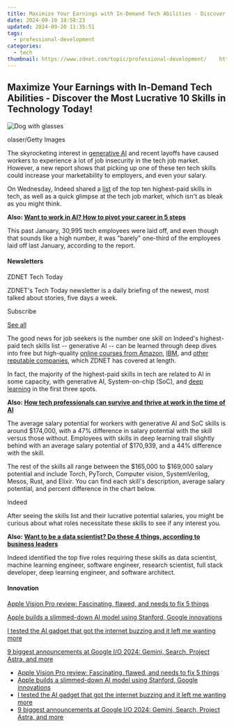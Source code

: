 ```yaml
---
title: Maximize Your Earnings with In-Demand Tech Abilities - Discover the Most Lucrative 10 Skills in Technology Today!
date: 2024-09-19 18:58:23
updated: 2024-09-20 11:35:51
tags:
  - professional-development
categories:
  - tech
thumbnail: https://www.zdnet.com/topic/professional-development/    https://www.zdnet.com/a/img/resize/8368b4a45e12d3f192353b5ee0602e2e15e4ddf6/2024/02/21/413d5332-86be-4900-ba59-d1f883e58ae2/gettyimages-170462856.jpg?width=170&height=96&fit=crop&auto=webp
---
```


## Maximize Your Earnings with In-Demand Tech Abilities - Discover the Most Lucrative 10 Skills in Technology Today!

![Dog with glasses](https://www.zdnet.com/a/img/resize/c7286e12851eade14365203f186edfcf786060c5/2024/02/21/413d5332-86be-4900-ba59-d1f883e58ae2/gettyimages-170462856.jpg?auto=webp&precrop=2123,1193,x0,y219&width=1280)

olaser/Getty Images

The skyrocketing interest in [generative AI](https://www.zdnet.com/article/what-is-generative-ai-and-why-is-it-so-popular-heres-everything-you-need-to-know/) and recent layoffs have caused workers to experience a lot of job insecurity in the tech job market. However, a new report shows that picking up one of these ten tech skills could increase your marketability to employers, and even your salary. 

On Wednesday, Indeed shared a [list](https://www.indeed.com/career-advice/news/highest-paid-skills-tech) of the top ten highest-paid skills in tech, as well as a quick glimpse at the tech job market, which isn't as bleak as you might think.

**Also: [Want to work in AI? How to pivot your career in 5 steps](https://www.zdnet.com/article/want-to-work-in-ai-how-to-pivot-your-career-in-5-steps/)**

This past January, 30,995 tech employees were laid off, and even though that sounds like a high number, it was "barely" one-third of the employees laid off last January, according to the report. 

#### Newsletters

ZDNET Tech Today

ZDNET's Tech Today newsletter is a daily briefing of the newest, most talked about stories, five days a week.

 Subscribe

[See all](https://www.zdnet.com/newsletters/)

The good news for job seekers is the number one skill on Indeed's highest-paid tech skills list -- generative AI -- can be learned through deep dives into free but high-quality [online courses from Amazon](https://www.zdnet.com/article/unlock-ai-secrets-transform-your-skills-with-amazons-free-ai-learning/), [IBM](https://www.zdnet.com/article/have-10-hours-ibm-will-train-you-in-ai-fundamentals-for-free/), and [other reputable companies](https://www.zdnet.com/article/i-took-this-free-ai-course-for-developers-in-one-weekend-and-highly-recommend-it/), which ZDNET has covered at length.

In fact, the majority of the highest-paid skills in tech are related to AI in some capacity, with generative AI, System-on-chip (SoC), and [deep learning](https://www.zdnet.com/article/what-is-deep-learning-everything-you-need-to-know/) in the first three spots.

**Also: [How tech professionals can survive and thrive at work in the time of AI](https://www.zdnet.com/home-and-office/work-life/how-tech-professionals-can-survive-and-thrive-at-work-in-the-time-of-ai/)**

The average salary potential for workers with generative AI and SoC skills is around $174,000, with a 47% difference in salary potential with the skill versus those without. Employees with skills in deep learning trail slightly behind with an average salary potential of $170,939, and a 44% difference with the skill. 

The rest of the skills all range between the $165,000 to $169,000 salary potential and include Torch, PyTorch, Computer vision, SystemVerilog, Mesos, Rust, and Elixir. You can find each skill's description, average salary potential, and percent difference in the chart below. 

Indeed

After seeing the skills list and their lucrative potential salaries, you might be curious about what roles necessitate these skills to see if any interest you. 

**Also: [Want to be a data scientist? Do these 4 things, according to business leaders](https://www.zdnet.com/home-and-office/work-life/want-to-be-a-data-scientist-do-these-4-things-according-to-business-leaders/)**

Indeed identified the top five roles requiring these skills as data scientist, machine learning engineer, software engineer, research scientist, full stack developer, deep learning engineer, and software architect. 

#### Innovation

[Apple Vision Pro review: Fascinating, flawed, and needs to fix 5 things](https://www.zdnet.com/article/apple-vision-pro-review/ "Apple Vision Pro review: Fascinating, flawed, and needs to fix 5 things")

[Apple builds a slimmed-down AI model using Stanford, Google innovations](https://www.zdnet.com/article/apple-builds-a-slimmed-down-ai-model-using-stanford-google-innovations/ "Apple builds a slimmed-down AI model using Stanford, Google innovations")

[I tested the AI gadget that got the internet buzzing and it left me wanting more](https://www.zdnet.com/article/i-tested-the-ai-gadget-that-got-the-internet-buzzing-and-it-left-me-wanting-more/ "I tested the AI gadget that got the internet buzzing and it left me wanting more")

[9 biggest announcements at Google I/O 2024: Gemini, Search, Project Astra, and more](https://www.zdnet.com/article/is-openai-sweating-9-google-features-announced-for-gemini-search-android-and-more/ "9 biggest announcements at Google I/O 2024: Gemini, Search, Project Astra, and more")

* [Apple Vision Pro review: Fascinating, flawed, and needs to fix 5 things](https://www.zdnet.com/article/apple-vision-pro-review/ "Apple Vision Pro review: Fascinating, flawed, and needs to fix 5 things")
* [Apple builds a slimmed-down AI model using Stanford, Google innovations](https://www.zdnet.com/article/apple-builds-a-slimmed-down-ai-model-using-stanford-google-innovations/ "Apple builds a slimmed-down AI model using Stanford, Google innovations")
* [I tested the AI gadget that got the internet buzzing and it left me wanting more](https://www.zdnet.com/article/i-tested-the-ai-gadget-that-got-the-internet-buzzing-and-it-left-me-wanting-more/ "I tested the AI gadget that got the internet buzzing and it left me wanting more")
* [9 biggest announcements at Google I/O 2024: Gemini, Search, Project Astra, and more](https://www.zdnet.com/article/is-openai-sweating-9-google-features-announced-for-gemini-search-android-and-more/ "9 biggest announcements at Google I/O 2024: Gemini, Search, Project Astra, and more")

<ins class="adsbygoogle"
     style="display:block"
     data-ad-format="autorelaxed"
     data-ad-client="ca-pub-7571918770474297"
     data-ad-slot="1223367746"></ins>



<ins class="adsbygoogle"
     style="display:block"
     data-ad-client="ca-pub-7571918770474297"
     data-ad-slot="8358498916"
     data-ad-format="auto"
     data-full-width-responsive="true"></ins>
